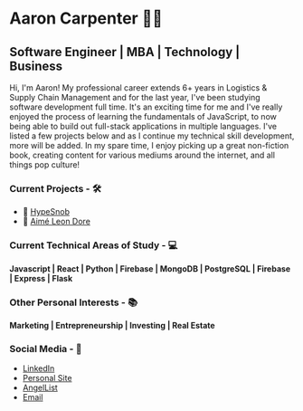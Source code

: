 # Aaron Carpenter :man_technologist:

## Software Engineer | MBA | Technology | Business

Hi, I'm Aaron! My professional career extends 6+ years in Logistics & Supply Chain Management and for the last year, I've been studying software development full time. It's an exciting time for me and I've really enjoyed the process of learning the fundamentals of JavaScript, to now being able to build out full-stack applications in multiple languages. I've listed a few projects below and as I continue my technical skill development, more will be added.  In my spare time, I enjoy picking up a great non-fiction book, creating content for various mediums around the internet, and all things pop culture!

### Current Projects - :hammer_and_wrench:
* :athletic_shoe: [HypeSnob](https://hypesnob.herokuapp.com)
* :tshirt: [Aimé Leon Dore](https://app-academy-capstone-project.web.app/)

### Current Technical Areas of Study - :computer:
**Javascript | React | Python | Firebase | MongoDB | PostgreSQL | Firebase | Express | Flask**

### Other Personal Interests - :books:
**Marketing | Entrepreneurship | Investing | Real Estate**

### Social Media - :iphone:
* [LinkedIn](http://linkedin.com/in/aaronkcarpenter)
* [Personal Site](http://aaronkcarpenter.github.io)
* [AngelList](https://angel.co/u/aaron-carpenter-4)
* [Email](mailto:aaronkcarpenter@gmail.com)

